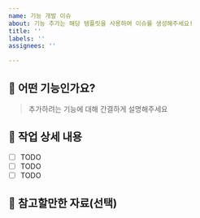 ```yaml
---
name: 기능 개발 이슈
about: 기능 추가는 해당 템플릿을 사용하여 이슈를 생성해주세요!
title: ''
labels: ''
assignees: ''

---
```


## 🚀 어떤 기능인가요?

> 추가하려는 기능에 대해 간결하게 설명해주세요

## 💫 작업 상세 내용

- [ ] TODO
- [ ] TODO
- [ ] TODO

## 🫧 참고할만한 자료(선택)
